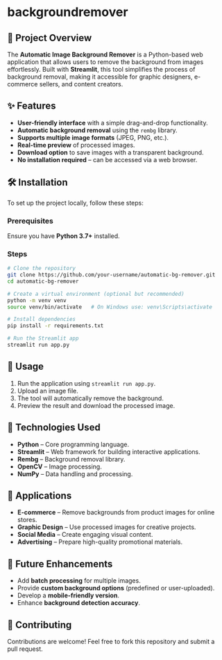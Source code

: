 # backgroundremover
## 🚀 Project Overview
The **Automatic Image Background Remover** is a Python-based web application that allows users to remove the background from images effortlessly. Built with **Streamlit**, this tool simplifies the process of background removal, making it accessible for graphic designers, e-commerce sellers, and content creators.

## ✨ Features
- **User-friendly interface** with a simple drag-and-drop functionality.
- **Automatic background removal** using the `rembg` library.
- **Supports multiple image formats** (JPEG, PNG, etc.).
- **Real-time preview** of processed images.
- **Download option** to save images with a transparent background.
- **No installation required** – can be accessed via a web browser.

## 🛠 Installation
To set up the project locally, follow these steps:

### Prerequisites
Ensure you have **Python 3.7+** installed.

### Steps
```bash
# Clone the repository
git clone https://github.com/your-username/automatic-bg-remover.git
cd automatic-bg-remover

# Create a virtual environment (optional but recommended)
python -m venv venv
source venv/bin/activate   # On Windows use: venv\Scripts\activate

# Install dependencies
pip install -r requirements.txt

# Run the Streamlit app
streamlit run app.py
```

## 📌 Usage
1. Run the application using `streamlit run app.py`.
2. Upload an image file.
3. The tool will automatically remove the background.
4. Preview the result and download the processed image.

## 🔧 Technologies Used
- **Python** – Core programming language.
- **Streamlit** – Web framework for building interactive applications.
- **Rembg** – Background removal library.
- **OpenCV** – Image processing.
- **NumPy** – Data handling and processing.

## 🎯 Applications
- **E-commerce** – Remove backgrounds from product images for online stores.
- **Graphic Design** – Use processed images for creative projects.
- **Social Media** – Create engaging visual content.
- **Advertising** – Prepare high-quality promotional materials.

## 🚀 Future Enhancements
- Add **batch processing** for multiple images.
- Provide **custom background options** (predefined or user-uploaded).
- Develop a **mobile-friendly version**.
- Enhance **background detection accuracy**.

## 🤝 Contributing
Contributions are welcome! Feel free to fork this repository and submit a pull request.
